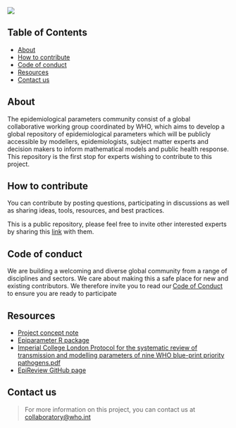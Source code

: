 ![](docs/pages/images/logo.PNG)

## Table of Contents
* [About](#about)
* [How to contribute](#how-to-contribute)
* [Code of conduct](#code-of-conduct)
* [Resources](#resources)
* [Contact us](#contact-us)

## About
The epidemiological parameters community consist of a global collaborative working group coordinated by WHO, which aims to develop a global repository of epidemiological parameters which will be publicly accessible by modellers, epidemiologists, subject matter experts and decision makers to inform mathematical models and public health response. This repository is the first stop for experts wishing to contribute to this project.

## How to contribute
You can contribute by posting questions, participating in discussions as well as sharing ideas, tools, resources, and best practices.  

This is a public repository, please feel free to invite other interested experts by sharing this [link](https://github.com/WorldHealthOrganization/collaboratory-epiparameter-community) with them.  

## Code of conduct
We are building a welcoming and diverse global community from a range of disciplines and sectors. We care about making this a safe place for new and existing contributors. We therefore invite you to read our [Code of Conduct](https://github.com/WorldHealthOrganization/collaboratory-epiparameter-community/blob/main/CODE_OF_CONDUCT.md) to ensure you are ready to participate 

## Resources
* [Project concept note](https://github.com/WorldHealthOrganization/collaboratory-epiparameter-community/raw/main/materials/WHO_Global_Epi_Parameter_Concept_Note.pdf)
* [Epiparameter R package](https://github.com/epiverse-trace/epiparameter)
* [Imperial College London Protocol for the systematic review of transmission and modelling parameters of nine WHO blue-print priority pathogens.pdf](https://github.com/WorldHealthOrganization/collaboratory-epiparameter-community/raw/main/materials/Imperial_College_London_Protocol_for_the_systematic_review_of_transmission_and_modelling_parameters_of_nine_WHO_blue_print_priority_pathogens.pdf)
* [EpiReview GitHub page](https://github.com/mrc-ide/epireview)

## Contact us 
> For more information on this project, you can contact us at collaboratory@who.int



